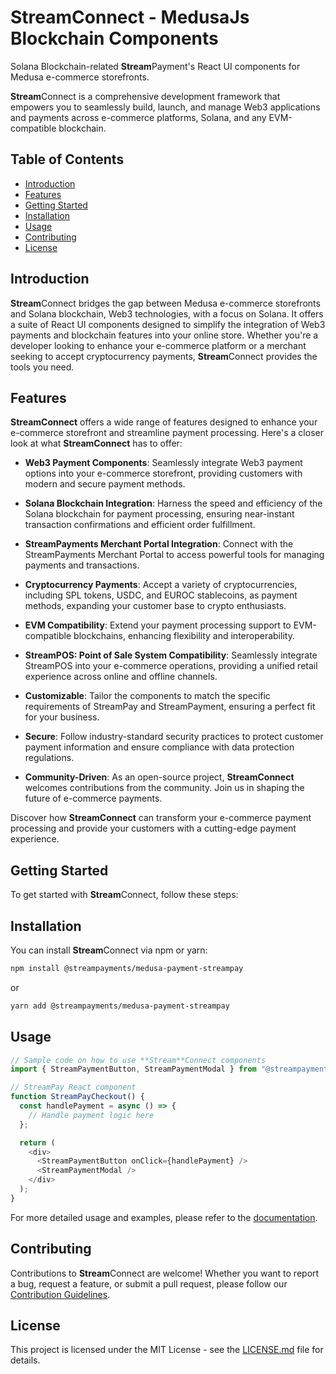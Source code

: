 # **Stream**Connect - MedusaJs Blockchain Components

Solana Blockchain-related **Stream**Payment's React UI components for Medusa e-commerce storefronts.

**Stream**Connect is a comprehensive development framework that empowers you to seamlessly build, launch, and manage Web3 applications and payments across e-commerce platforms, Solana, and any EVM-compatible blockchain.

## Table of Contents

- [Introduction](#introduction)
- [Features](#features)
- [Getting Started](#getting-started)
- [Installation](#installation)
- [Usage](#usage)
- [Contributing](#contributing)
- [License](#license)

## Introduction

**Stream**Connect bridges the gap between Medusa e-commerce storefronts and Solana blockchain, Web3 technologies, with a focus on Solana. It offers a suite of React UI components designed to simplify the integration of Web3 payments and blockchain features into your online store. Whether you're a developer looking to enhance your e-commerce platform or a merchant seeking to accept cryptocurrency payments, **Stream**Connect provides the tools you need.

## Features

**StreamConnect** offers a wide range of features designed to enhance your e-commerce storefront and streamline payment processing. Here's a closer look at what **StreamConnect** has to offer:

- **Web3 Payment Components**: Seamlessly integrate Web3 payment options into your e-commerce storefront, providing customers with modern and secure payment methods.

- **Solana Blockchain Integration**: Harness the speed and efficiency of the Solana blockchain for payment processing, ensuring near-instant transaction confirmations and efficient order fulfillment.

- **StreamPayments Merchant Portal Integration**: Connect with the StreamPayments Merchant Portal to access powerful tools for managing payments and transactions.

- **Cryptocurrency Payments**: Accept a variety of cryptocurrencies, including SPL tokens, USDC, and EUROC stablecoins, as payment methods, expanding your customer base to crypto enthusiasts.

- **EVM Compatibility**: Extend your payment processing support to EVM-compatible blockchains, enhancing flexibility and interoperability.

- **StreamPOS: Point of Sale System Compatibility**: Seamlessly integrate StreamPOS into your e-commerce operations, providing a unified retail experience across online and offline channels.

- **Customizable**: Tailor the components to match the specific requirements of StreamPay and StreamPayment, ensuring a perfect fit for your business.

- **Secure**: Follow industry-standard security practices to protect customer payment information and ensure compliance with data protection regulations.

- **Community-Driven**: As an open-source project, **StreamConnect** welcomes contributions from the community. Join us in shaping the future of e-commerce payments.

Discover how **StreamConnect** can transform your e-commerce payment processing and provide your customers with a cutting-edge payment experience.

## Getting Started

To get started with **Stream**Connect, follow these steps:

## Installation

You can install **Stream**Connect via npm or yarn:

```bash
npm install @streampayments/medusa-payment-streampay
```

or

```bash
yarn add @streampayments/medusa-payment-streampay
```

## Usage

```javascript
// Sample code on how to use **Stream**Connect components
import { StreamPaymentButton, StreamPaymentModal } from "@streampayments/medusa-payment-streampay";

// StreamPay React component
function StreamPayCheckout() {
  const handlePayment = async () => {
    // Handle payment logic here
  };

  return (
    <div>
      <StreamPaymentButton onClick={handlePayment} />
      <StreamPaymentModal />
    </div>
  );
}
```

For more detailed usage and examples, please refer to the [documentation](https://github.com/stream-protocol/stream-connect-documentation).

## Contributing

Contributions to **Stream**Connect are welcome! Whether you want to report a bug, request a feature, or submit a pull request, please follow our [Contribution Guidelines](CONTRIBUTING.md).

## License

This project is licensed under the MIT License - see the [LICENSE.md](LICENSE.md) file for details.

